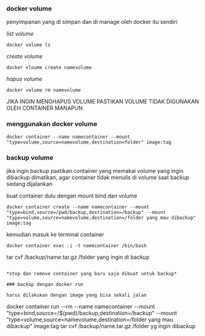 ### docker volume
penyimpanan yang di simpan dan di manage oleh docker itu sendiri

*list volume*

```
docker volume ls
```

*create volume*

```
docker vloume create namevolume
```

*hapus volume*

```
docker volume rm namevolume
```
JIKA INGIN MENGHAPUS VOLUME PASTIKAN VOLUME TIDAK DIGUNAKAN OLEH CONTAINER MANAPUN

### menggunakan docker volume
```
docker container --name namecontainer --mount "type=volume,source=namevolume,destination=folder" image:tag
```

### backup volume
jika ingin backup pastikan container yang memakai volume yang ingin dibackup dimatikan, agar container tidak menulis di volume saat backup sedang dijalankan

buat container dulu dengan mount bind dan volume 
```
docker container create --name namecontainer --mount "type=bind,source=/pwd/backup,destination=/backup" --mount "type=volume,source=namevolume,destination=/folder yang mau dibackup" image:tag
```
kemudian masuk ke terminal container
```
docker container exec -i -t namecontainer /bin/bash
```
tar cvf /backup/name.tar.gz /folder yang ingin di backup
```

*stop dan remove container yang baru saja dibuat untuk backup*

### backup dengan docker run

harus dilakukan dengan image yang bisa sekali jalan

```
docker container run --rm --name namecontainer --mount "type=bind,source=/$(pwd)/backup,destination=/backup" --mount "type=volume,source=namevolume,destination=/folder yang mau dibackup" image:tag tar cvf /backup/name.tar.gz /folder yg ingin dibackup
```

 

